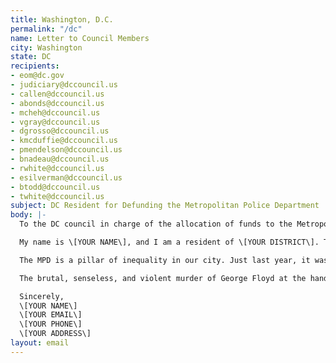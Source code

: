 ```yaml
---
title: Washington, D.C.
permalink: "/dc"
name: Letter to Council Members
city: Washington
state: DC
recipients:
- eom@dc.gov
- judiciary@dccouncil.us
- callen@dccouncil.us
- abonds@dccouncil.us
- mcheh@dccouncil.us
- vgray@dccouncil.us
- dgrosso@dccouncil.us
- kmcduffie@dccouncil.us
- pmendelson@dccouncil.us
- bnadeau@dccouncil.us
- rwhite@dccouncil.us
- esilverman@dccouncil.us
- btodd@dccouncil.us
- twhite@dccouncil.us
subject: DC Resident for Defunding the Metropolitan Police Department
body: |-
  To the DC council in charge of the allocation of funds to the Metropolitan Police Department and its respective members,

  My name is \[YOUR NAME\], and I am a resident of \[YOUR DISTRICT\]. This past week, our nation has been gripped by protests calling for a rapid and meaningful reevaluation of the role of policing in cities, towards an end to the racism and anti-blackness that they embody. Our city has been at the forefront of much of this action. Accordingly, it has come to my attention that there will be a council meeting in June that will discuss the budget for the Metropolitan Police Department.

  The MPD is a pillar of inequality in our city. Just last year, it was reported that most police stops involved Black people. I am concerned that the proposed increase for the upcoming fiscal year will only serve to entrench this prejudice and worsen the disproportionate impact on Black DC residents. In short, Mayor Bowser's proposed $19m increase in police funding is unacceptable.

  The brutal, senseless, and violent murder of George Floyd at the hands of police officers derelict in their duties to protect and serve is deeply disturbing. We, as a nation, are in need of a drastic overhaul in policing. Systems of oppression must be undone, and reallocating much of the budget for the MPD to programs and city-led initiatives that support education, rehabilitation, public health, and community-oriented initiatives is a goal that must be achieved. I implore you to reconsider the upcoming budget. We are overdue for change.

  Sincerely,
  \[YOUR NAME\]
  \[YOUR EMAIL\]
  \[YOUR PHONE\]
  \[YOUR ADDRESS\]
layout: email
---
```


